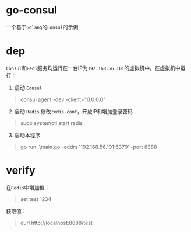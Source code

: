 # go-consul
一个基于`Golang`的`Consul`的示例

# dep
`Consul`和`Redi`服务均运行在一台IP为`192.168.56.101`的虚拟机中。在虚拟机中运行：
1. 启动 `Consul`
> consul agent -dev -client="0.0.0.0"
2. 启动 `Redis`
修改`redis.conf`，开放IP和增加登录密码
> sudo systemctl start redis

3. 启动本程序
> go run .\main.go -addrs '192.168.56.101:6379' -port 8888

# verify
在`Redis`中增加值：
> set test 1234

获取值：
> curl http://localhost:8888/test
